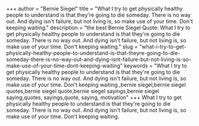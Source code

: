 +++
author = "Bernie Siegel"
title = "What I try to get physically healthy people to understand is that they're going to die someday. There is no way out. And dying isn't failure, but not living is, so make use of your time. Don't keeping waiting."
description = "the best Bernie Siegel Quote: What I try to get physically healthy people to understand is that they're going to die someday. There is no way out. And dying isn't failure, but not living is, so make use of your time. Don't keeping waiting."
slug = "what-i-try-to-get-physically-healthy-people-to-understand-is-that-theyre-going-to-die-someday-there-is-no-way-out-and-dying-isnt-failure-but-not-living-is-so-make-use-of-your-time-dont-keeping-waiting"
keywords = "What I try to get physically healthy people to understand is that they're going to die someday. There is no way out. And dying isn't failure, but not living is, so make use of your time. Don't keeping waiting.,bernie siegel,bernie siegel quotes,bernie siegel quote,bernie siegel sayings,bernie siegel saying,quotes, sayings,quote, saying, motivation"
+++
What I try to get physically healthy people to understand is that they're going to die someday. There is no way out. And dying isn't failure, but not living is, so make use of your time. Don't keeping waiting.
